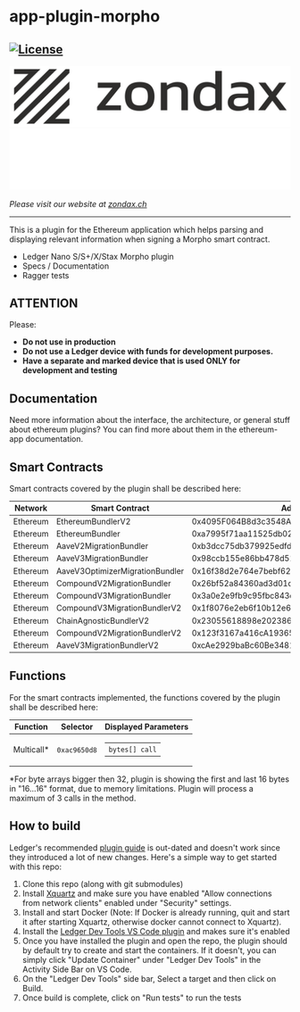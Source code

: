 # app-plugin-morpho

[![License](https://img.shields.io/badge/License-Apache%202.0-blue.svg)](https://opensource.org/licenses/Apache-2.0)
---

![zondax_light](docs/zondax_light.png#gh-light-mode-only)
![zondax_dark](docs/zondax_dark.png#gh-dark-mode-only)

_Please visit our website at [zondax.ch](https://www.zondax.ch)_

---

This is a plugin for the Ethereum application which helps parsing and displaying relevant information when signing a Morpho smart contract.

- Ledger Nano S/S+/X/Stax Morpho plugin
- Specs / Documentation
- Ragger tests

## ATTENTION

Please:

- **Do not use in production**
- **Do not use a Ledger device with funds for development purposes.**
- **Have a separate and marked device that is used ONLY for development and testing**

## Documentation

Need more information about the interface, the architecture, or general stuff about ethereum plugins? You can find more about them in the ethereum-app documentation.

## Smart Contracts

Smart contracts covered by the plugin shall be described here:

|  Network | Smart Contract                  | Address                                    |
|   ----   |      ----                       |   ---                                      |
| Ethereum | EthereumBundlerV2               | 0x4095F064B8d3c3548A3bebfd0Bbfd04750E30077 |
| Ethereum | EthereumBundler                 | 0xa7995f71aa11525db02fc2473c37dee5dbf55107 |
| Ethereum | AaveV2MigrationBundler          | 0xb3dcc75db379925edfd3007511a8ce0cb4aa8e76 |
| Ethereum | AaveV3MigrationBundler          | 0x98ccb155e86bb478d514a827d16f58c6912f9bdc |
| Ethereum | AaveV3OptimizerMigrationBundler | 0x16f38d2e764e7bebf625a8e995b34968226d2f9c |
| Ethereum | CompoundV2MigrationBundler      | 0x26bf52a84360ad3d01d7cdc28fc2ddc04d8c8647 |
| Ethereum | CompoundV3MigrationBundler      | 0x3a0e2e9fb9c95fbc843daf166276c90b6c479558 |
| Ethereum | CompoundV3MigrationBundlerV2    | 0x1f8076e2eb6f10b12e6886f30d4909a91969f7da |
| Ethereum | ChainAgnosticBundlerV2          | 0x23055618898e202386e6c13955a58D3C68200BFB |
| Ethereum | CompoundV2MigrationBundlerV2    | 0x123f3167a416cA19365dE03a65e0AF3532af7223 |
| Ethereum | AaveV3MigrationBundlerV2        | 0xcAe2929baBc60Be34818EaA5F40bF69265677108 |


## Functions

For the smart contracts implemented, the functions covered by the plugin shall be described here:

|    Function   | Selector  | Displayed Parameters |
|    ---        | ---       | --- |
| Multicall*     | `0xac9650d8`| <table><tbody> <tr><td><code>bytes[] call</code></td></tr> </tbody></table> |

*For byte arrays bigger then 32, plugin is showing the first and last 16 bytes in "16...16" format, due to memory limitations. Plugin will process a maximum of 3 calls in the method.

## How to build

Ledger's recommended [plugin guide](https://developers.ledger.com/docs/dapp/embedded-plugin/code-overview/) is out-dated and doesn't work since they introduced a lot of new changes. Here's a simple way to get started with this repo:
1. Clone this repo (along with git submodules)
2. Install [Xquartz](https://www.xquartz.org/) and make sure you have enabled "Allow connections from network clients" enabled under "Security" settings.
3. Install and start Docker (Note: If Docker is already running, quit and start it after starting Xquartz, otherwise docker cannot connect to Xquartz).
4. Install the [Ledger Dev Tools VS Code plugin](https://marketplace.visualstudio.com/items?itemName=LedgerHQ.ledger-dev-tools#:~:text=ledger%2Dvscode%2Dextension,Plus%2C%20Nano%20X%2C%20Stax) and makes sure it's enabled
5. Once you have installed the plugin and open the repo, the plugin should by default try to create and start the containers. If it doesn't, you can simply click "Update Container" under "Ledger Dev Tools" in the Activity Side Bar on VS Code.
6. On the "Ledger Dev Tools" side bar, Select a target and then click on Build. 
7. Once build is complete, click on "Run tests" to run the tests
